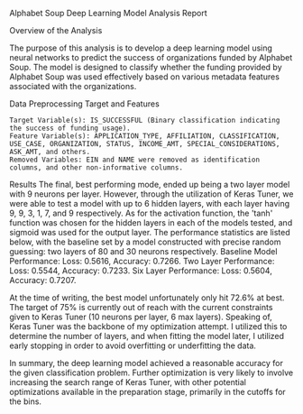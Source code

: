 Alphabet Soup Deep Learning Model Analysis Report

Overview of the Analysis

The purpose of this analysis is to develop a deep learning model using neural networks to predict the success of organizations funded by Alphabet Soup. The model is designed to classify whether the funding provided by Alphabet Soup was used effectively based on various metadata features associated with the organizations.

Data Preprocessing
Target and Features

    Target Variable(s): IS_SUCCESSFUL (Binary classification indicating the success of funding usage).
    Feature Variable(s): APPLICATION_TYPE, AFFILIATION, CLASSIFICATION, USE_CASE, ORGANIZATION, STATUS, INCOME_AMT, SPECIAL_CONSIDERATIONS, ASK_AMT, and others.
    Removed Variables: EIN and NAME were removed as identification columns, and other non-informative columns.

Results
The final, best performing mode, ended up being a two layer model with 9 neurons per layer. However, through the utilization of Keras Tuner, we were able to test a model with up to 6 hidden layers, with each layer having 9, 9, 3, 1, 7, and 9 respectively. As for the activation function, the 'tanh' function was chosen for the hidden layers in each of the models tested, and sigmoid was used for the output layer. The performance statistics are listed below, with the baseline set by a model constructed with precise random guessing: two layers of 80 and 30 neurons respectively. 
    Baseline Model Performance: Loss: 0.5616, Accuracy: 0.7266.
    Two Layer Performance: Loss: 0.5544, Accuracy: 0.7233.
    Six Layer Performance: Loss: 0.5604, Accuracy: 0.7207.

At the time of writing, the best model unfortunately only hit 72.6% at best. The target of 75% is currently out of reach with the current constraints given to Keras Tuner (10 neurons per layer, 6 max layers). Speaking of, Keras Tuner was the backbone of my optimization attempt. I utilized this to determine the number of layers, and when fitting the model later, I utilized early stopping in order to avoid overfitting or underfitting the data. 


In summary, the deep learning model achieved a reasonable accuracy for the given classification problem. Further optimization is very likely to involve increasing the search range of Keras Tuner, with other potential optimizations available in the preparation stage, primarily in the cutoffs for the bins. 